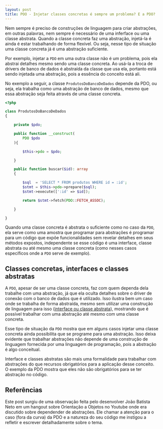 ```yaml
---
layout: post
title: POO - Injetar classes concretas é sempre um problema? E a PDO?
---
```


Nem sempre é preciso de construções de linguagem para criar abstrações, em outras palavras, nem sempre é necessário de uma inferface ou uma classe abstrata. Quando a classe concreta faz uma abstração, injetá-la é ainda é estar trabalhando de forma flexível. Ou seja, nesse tipo de situação uma classe concreta já é uma abstração suficiente.

Por exemplo, injetar a ```PDO``` em uma outra classe não é um problema, pois ela abstrai detalhes mesmo sendo uma classe concreta. Ao usá-la a troca de drivers de banco de dados é abstraída da classe que usa ela, portanto está sendo injetada uma abstração, pois a essência do conceito está ali.

No exemplo a seguir, a classe ```ProdutosDoBancoDeDados``` depende da PDO, ou seja, ela trabalha como uma abstração de banco de dados, mesmo que essa abstração seja feita através de uma classe concreta.

```php
<?php

class ProdutosDoBancoDeDados
{

    private $pdo;

    public function __construct(
        PDO $pdo
    ){

        $this->pdo = $pdo;

    }

    public function buscar($id): array
    {

        $sql  = 'SELECT * FROM produtos WHERE id = :id';
        $stmt = $this->pdo->prepare($sql);
        $stmt->execute([':id' => $id]);

        return $stmt->fetch(PDO::FETCH_ASSOC);

    }

}
```

Quando uma classe concreta é abstrata o suficiente como no caso da ```PDO```, ela serve como uma amostra que programar para abstrações é programar para um código que expõe funcionalidades sem revelar detalhes em seus métodos expostos, independente se esse código é uma interface, classe abstrata ou até mesmo uma classe concreta (como nesses casos específicos onde a `PDO` serve de exemplo).

## Classes concretas, interfaces e classes abstratas

A `PDO`, apesar de ser uma classe concreta, faz com quem dependa dela trabalhe com uma abstração, já que ela oculta detalhes sobre o driver de conexão com o banco de dados que é utilizado. Isso ilustra bem um caso onde se trabalha de forma abstraída, mesmo sem utilizar uma construção de linguagem para isso ([interface ou classe abstrata](https://raphael-da-silva.github.io/interfaces-classes-abstratas/)), mostrando que é possível trabalhar com uma abstração até mesmo com uma classe concreta.

Esse tipo de situação da `PDO` mostra que em alguns casos injetar uma classe concreta ainda possibilita que se programe para uma abstração. Isso deixa evidente que trabalhar abstrações não depende de uma construção de linguagem fornecida por uma linguagem de programação, pois a abstração é algo conceitual.

Interface e classes abstratas são mais uma formalidade para trabalhar com 
abstrações do que recursos obrigatórios para a aplicação desse conceito. O
exemplo da PDO mostra que eles não são obrigatórios para se ter abstração no 
código.

## Referências

Este post surgiu de uma observação feita pelo desenvolver João Batista Neto em um hangout sobre Orientação a Objetos no Youtube onde era discutido sobre dependender de abstrações. Ele chamar a atenção para o caso (fora da curva) da PDO e a natureza do seu código me instigou a refletir e escrever detalhadamente sobre o tema.

<!-- ADD link do youtube -->
